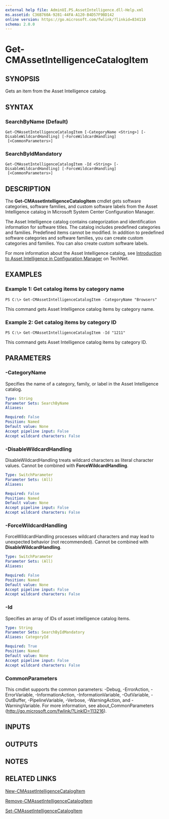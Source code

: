 ```yaml
---
external help file: AdminUI.PS.AssetIntelligence.dll-Help.xml
ms.assetid: C36B760A-9281-44FA-A120-B4D57F9BD142
online version: https://go.microsoft.com/fwlink/?linkid=834110
schema: 2.0.0
---
```


# Get-CMAssetIntelligenceCatalogItem

## SYNOPSIS
Gets an item from the Asset Intelligence catalog.

## SYNTAX

### SearchByName (Default)
```
Get-CMAssetIntelligenceCatalogItem [-CategoryName <String>] [-DisableWildcardHandling] [-ForceWildcardHandling]
 [<CommonParameters>]
```

### SearchByIdMandatory
```
Get-CMAssetIntelligenceCatalogItem -Id <String> [-DisableWildcardHandling] [-ForceWildcardHandling]
 [<CommonParameters>]
```

## DESCRIPTION
The **Get-CMAssetIntelligenceCatalogItem** cmdlet gets software categories, software families, and custom software labels from the Asset Intelligence catalog in Microsoft System Center Configuration Manager.

The Asset Intelligence catalog contains categorization and identification information for software titles.
The catalog includes predefined categories and families.
Predefined items cannot be modified.
In addition to predefined software categories and software families, you can create custom categories and families.
You can also create custom software labels.

For more information about the Asset Intelligence catalog, see [Introduction to Asset Intelligence in Configuration Manager](http://go.microsoft.com/fwlink/?LinkId=262650) on TechNet.

## EXAMPLES

### Example 1: Get catalog items by category name
```
PS C:\> Get-CMAssetIntelligenceCatalogItem -CategoryName "Browsers"
```

This command gets Asset Intelligence catalog items by category name.

### Example 2: Get catalog items by category ID
```
PS C:\> Get-CMAssetIntelligenceCatalogItem -Id "1211"
```

This command gets Asset Intelligence catalog items by category ID.

## PARAMETERS

### -CategoryName
Specifies the name of a category, family, or label in the Asset Intelligence catalog.

```yaml
Type: String
Parameter Sets: SearchByName
Aliases: 

Required: False
Position: Named
Default value: None
Accept pipeline input: False
Accept wildcard characters: False
```

### -DisableWildcardHandling
DisableWildcardHandling treats wildcard characters as literal character values. Cannot be combined with **ForceWildcardHandling**.

```yaml
Type: SwitchParameter
Parameter Sets: (All)
Aliases: 

Required: False
Position: Named
Default value: None
Accept pipeline input: False
Accept wildcard characters: False
```

### -ForceWildcardHandling
ForceWildcardHandling processes wildcard characters and may lead to unexpected behavior (not recommended). Cannot be combined with **DisableWildcardHandling**.

```yaml
Type: SwitchParameter
Parameter Sets: (All)
Aliases: 

Required: False
Position: Named
Default value: None
Accept pipeline input: False
Accept wildcard characters: False
```

### -Id
Specifies an array of IDs of asset intelligence catalog items.

```yaml
Type: String
Parameter Sets: SearchByIdMandatory
Aliases: CategoryId

Required: True
Position: Named
Default value: None
Accept pipeline input: False
Accept wildcard characters: False
```

### CommonParameters
This cmdlet supports the common parameters: -Debug, -ErrorAction, -ErrorVariable, -InformationAction, -InformationVariable, -OutVariable, -OutBuffer, -PipelineVariable, -Verbose, -WarningAction, and -WarningVariable. For more information, see about_CommonParameters (http://go.microsoft.com/fwlink/?LinkID=113216).

## INPUTS

## OUTPUTS

## NOTES

## RELATED LINKS

[New-CMAssetIntelligenceCatalogItem](./New-CMAssetIntelligenceCatalogItem.md)

[Remove-CMAssetIntelligenceCatalogItem](./Remove-CMAssetIntelligenceCatalogItem.md)

[Set-CMAssetIntelligenceCatalogItem](./Set-CMAssetIntelligenceCatalogItem.md)


